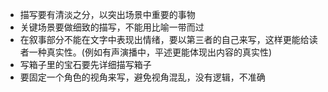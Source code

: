 - 描写要有清淡之分，以突出场景中重要的事物
- 关键场景要做细致的描写，不能用比喻一带而过
- 在叙事部分不能在文字中表现出情绪，要以第三者的自己来写，这样更能给读者一种真实性。(例如有声演播中，平述更能体现出内容的真实性)
- 写箱子里的宝石要先详细描写箱子
- 要固定一个角色的视角来写，避免视角混乱，没有逻辑，不准确